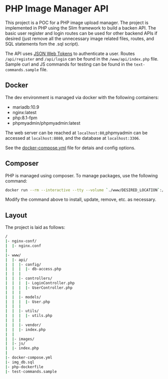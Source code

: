 # PHP Image Manager API

This project is a POC for a PHP image upload manager. The project is implemented in PHP using the Slim framework to build a backen API. The basic user register and login routes can be used for other backend APIs if desired (just remove all the unnecessary image related files, routes, and SQL statements fom the .sql script).

The API uses [JSON Web Tokens](https://jwt.io/) to authenticate a user. Routes `/api/register` and `/api/login` can be found in the `/www/api/index.php` file. Sample curl and JS commands for testing can be found in the `text-commands.sample` file.

## Docker

The dev environment is managed via docker with the following containers:

- mariadb:10.9
- nginx:latest
- php:8.1-fpm
- phpmyadmin/phpmyadmin:latest

The web server can be reached at `localhost:80`,phpmyadmin can be accessed at `localhost:8080`, and the database at `localhost:3306`.

See the [docker-compose.yml](./docker-compose.yml) file for detais and config options.

## Composer

PHP is managed using composer. To manage packages, use the following command:

```sh
docker run --rm --interactive --tty --volume `./www/DESIRED_LOCATION`:/app composer require PACKAGE
```

Modify the command above to install, update, remove, etc. as necessary.

## Layout

The project is laid as follows:

``` sh
/
|- nginx-conf/
|  |- nginx.conf
|
|- www/
|  |- api/
|  |  |- config/
|  |  |  |- db-access.php
|  |  |  
|  |  |- controllers/
|  |  |  |- LoginController.php
|  |  |  |- UserController.php
|  |  |  
|  |  |- models/
|  |  |  |- User.php
|  |  |
|  |  |- utils/
|  |  |  |- utils.php
|  |  |
|  |  |- vendor/
|  |  |- index.php
|  |
|  |- images/
|  |- js/
|  |- index.php
|
|- docker-compose.yml
|- img_db.sql
|- php-dockerfile
|- test-commands.sample
```

### 

